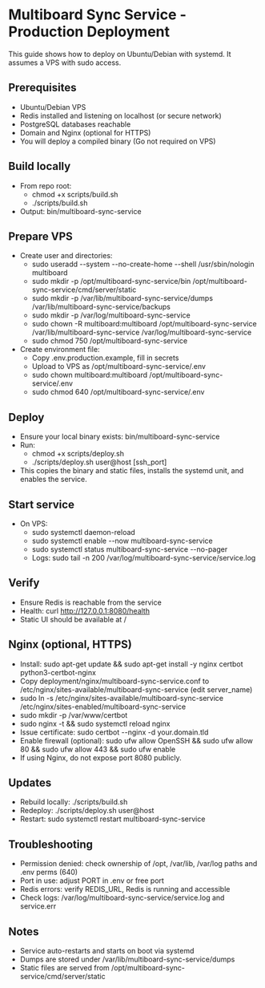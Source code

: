 # Multiboard Sync Service - Production Deployment

This guide shows how to deploy on Ubuntu/Debian with systemd. It assumes a VPS with sudo access.

## Prerequisites
- Ubuntu/Debian VPS
- Redis installed and listening on localhost (or secure network)
- PostgreSQL databases reachable
- Domain and Nginx (optional for HTTPS)
- You will deploy a compiled binary (Go not required on VPS)

## Build locally
- From repo root:
  - chmod +x scripts/build.sh
  - ./scripts/build.sh
- Output: bin/multiboard-sync-service

## Prepare VPS
- Create user and directories:
  - sudo useradd --system --no-create-home --shell /usr/sbin/nologin multiboard
  - sudo mkdir -p /opt/multiboard-sync-service/bin /opt/multiboard-sync-service/cmd/server/static
  - sudo mkdir -p /var/lib/multiboard-sync-service/dumps /var/lib/multiboard-sync-service/backups
  - sudo mkdir -p /var/log/multiboard-sync-service
  - sudo chown -R multiboard:multiboard /opt/multiboard-sync-service /var/lib/multiboard-sync-service /var/log/multiboard-sync-service
  - sudo chmod 750 /opt/multiboard-sync-service
- Create environment file:
  - Copy .env.production.example, fill in secrets
  - Upload to VPS as /opt/multiboard-sync-service/.env
  - sudo chown multiboard:multiboard /opt/multiboard-sync-service/.env
  - sudo chmod 640 /opt/multiboard-sync-service/.env

## Deploy
- Ensure your local binary exists: bin/multiboard-sync-service
- Run:
  - chmod +x scripts/deploy.sh
  - ./scripts/deploy.sh user@host [ssh_port]
- This copies the binary and static files, installs the systemd unit, and enables the service.

## Start service
- On VPS:
  - sudo systemctl daemon-reload
  - sudo systemctl enable --now multiboard-sync-service
  - sudo systemctl status multiboard-sync-service --no-pager
  - Logs: sudo tail -n 200 /var/log/multiboard-sync-service/service.log

## Verify
- Ensure Redis is reachable from the service
- Health: curl http://127.0.0.1:8080/health
- Static UI should be available at /

## Nginx (optional, HTTPS)
- Install: sudo apt-get update && sudo apt-get install -y nginx certbot python3-certbot-nginx
- Copy deployment/nginx/multiboard-sync-service.conf to /etc/nginx/sites-available/multiboard-sync-service (edit server_name)
- sudo ln -s /etc/nginx/sites-available/multiboard-sync-service /etc/nginx/sites-enabled/multiboard-sync-service
- sudo mkdir -p /var/www/certbot
- sudo nginx -t && sudo systemctl reload nginx
- Issue certificate: sudo certbot --nginx -d your.domain.tld
- Enable firewall (optional): sudo ufw allow OpenSSH && sudo ufw allow 80 && sudo ufw allow 443 && sudo ufw enable
- If using Nginx, do not expose port 8080 publicly.

## Updates
- Rebuild locally: ./scripts/build.sh
- Redeploy: ./scripts/deploy.sh user@host
- Restart: sudo systemctl restart multiboard-sync-service

## Troubleshooting
- Permission denied: check ownership of /opt, /var/lib, /var/log paths and .env perms (640)
- Port in use: adjust PORT in .env or free port
- Redis errors: verify REDIS_URL, Redis is running and accessible
- Check logs: /var/log/multiboard-sync-service/service.log and service.err

## Notes
- Service auto-restarts and starts on boot via systemd
- Dumps are stored under /var/lib/multiboard-sync-service/dumps
- Static files are served from /opt/multiboard-sync-service/cmd/server/static
